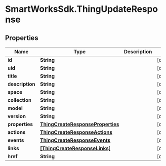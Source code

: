 # SmartWorksSdk.ThingUpdateResponse

## Properties

Name | Type | Description | Notes
------------ | ------------- | ------------- | -------------
**id** | **String** |  | [optional] 
**uid** | **String** |  | [optional] 
**title** | **String** |  | [optional] 
**description** | **String** |  | [optional] 
**space** | **String** |  | [optional] 
**collection** | **String** |  | [optional] 
**model** | **String** |  | [optional] 
**version** | **String** |  | [optional] 
**properties** | [**ThingCreateResponseProperties**](ThingCreateResponseProperties.md) |  | [optional] 
**actions** | [**ThingCreateResponseActions**](ThingCreateResponseActions.md) |  | [optional] 
**events** | [**ThingCreateResponseEvents**](ThingCreateResponseEvents.md) |  | [optional] 
**links** | [**[ThingCreateResponseLinks]**](ThingCreateResponseLinks.md) |  | [optional] 
**href** | **String** |  | [optional] 


